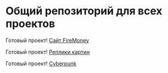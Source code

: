﻿# Общий репозиторий для всех проектов

Готовый проект! [Сайт FireMoney](https://d-e-m-a-html-developers.github.io/team-projects/fire-money/)

Готовый проект! [Реплики картин](https://d-e-m-a-html-developers.github.io/team-projects/replications-paintings/)

Готовый проект! [Cyberpunk](https://d-e-m-a-html-developers.github.io/team-projects/cyberpunk/)

